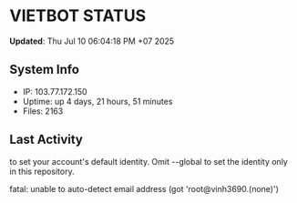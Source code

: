 # VIETBOT STATUS
**Updated**: Thu Jul 10 06:04:18 PM +07 2025

## System Info
- IP: 103.77.172.150
- Uptime: up 4 days, 21 hours, 51 minutes
- Files: 2163

## Last Activity

to set your account's default identity.
Omit --global to set the identity only in this repository.

fatal: unable to auto-detect email address (got 'root@vinh3690.(none)')
